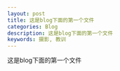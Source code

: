 ```yaml
---
layout: post
title: 这是blog下面的第一个文件
categories: Blog
description: 这是blog下面的第一个文件
keywords: 摄影, 教训
---
```


这是blog下面的第一个文件
